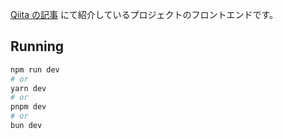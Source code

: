 [Qiita の記事](https://qiita.com/RioAki/items/639d7ab5f6afbc59e7d8) にて紹介しているプロジェクトのフロントエンドです。

## Running

```bash
npm run dev
# or
yarn dev
# or
pnpm dev
# or
bun dev
```
